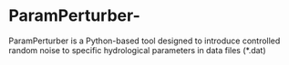 # ParamPerturber-
ParamPerturber is a Python-based tool designed to introduce controlled random noise to specific hydrological parameters in data files (*.dat)
